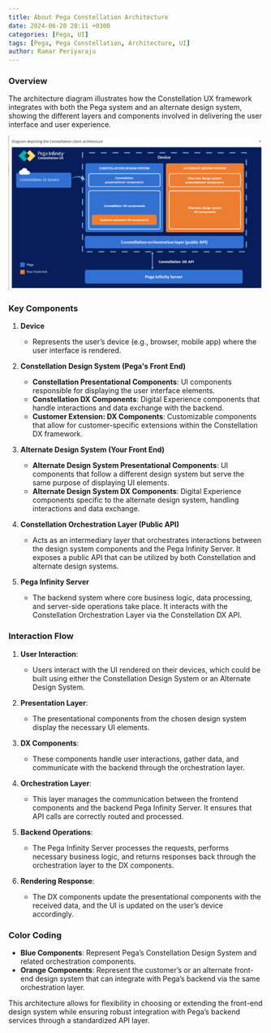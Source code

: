 ```yaml
---
title: About Pega Constellation Architecture
date: 2024-06-20 20:11 +0300
categories: [Pega, UI]
tags: [Pega, Pega Constellation, Architecture, UI]
author: Ramar Periyaraju
---
```


### Overview

The architecture diagram illustrates how the Constellation UX framework integrates with both the Pega system and an alternate design system, showing the different layers and components involved in delivering the user interface and user experience.

![Desktop View](/assets/img/ConstellationDiagram.png)

### Key Components

1. **Device**

   - Represents the user’s device (e.g., browser, mobile app) where the user interface is rendered.

2. **Constellation Design System (Pega's Front End)**

   - **Constellation Presentational Components**: UI components responsible for displaying the user interface elements.
   - **Constellation DX Components**: Digital Experience components that handle interactions and data exchange with the backend.
   - **Customer Extension: DX Components**: Customizable components that allow for customer-specific extensions within the Constellation DX framework.

3. **Alternate Design System (Your Front End)**

   - **Alternate Design System Presentational Components**: UI components that follow a different design system but serve the same purpose of displaying UI elements.
   - **Alternate Design System DX Components**: Digital Experience components specific to the alternate design system, handling interactions and data exchange.

4. **Constellation Orchestration Layer (Public API)**

   - Acts as an intermediary layer that orchestrates interactions between the design system components and the Pega Infinity Server. It exposes a public API that can be utilized by both Constellation and alternate design systems.

5. **Pega Infinity Server**
   - The backend system where core business logic, data processing, and server-side operations take place. It interacts with the Constellation Orchestration Layer via the Constellation DX API.

### Interaction Flow

1. **User Interaction**:

   - Users interact with the UI rendered on their devices, which could be built using either the Constellation Design System or an Alternate Design System.

2. **Presentation Layer**:

   - The presentational components from the chosen design system display the necessary UI elements.

3. **DX Components**:

   - These components handle user interactions, gather data, and communicate with the backend through the orchestration layer.

4. **Orchestration Layer**:

   - This layer manages the communication between the frontend components and the backend Pega Infinity Server. It ensures that API calls are correctly routed and processed.

5. **Backend Operations**:

   - The Pega Infinity Server processes the requests, performs necessary business logic, and returns responses back through the orchestration layer to the DX components.

6. **Rendering Response**:
   - The DX components update the presentational components with the received data, and the UI is updated on the user’s device accordingly.

### Color Coding

- **Blue Components**: Represent Pega’s Constellation Design System and related orchestration components.
- **Orange Components**: Represent the customer’s or an alternate front-end design system that can integrate with Pega’s backend via the same orchestration layer.

This architecture allows for flexibility in choosing or extending the front-end design system while ensuring robust integration with Pega’s backend services through a standardized API layer.
